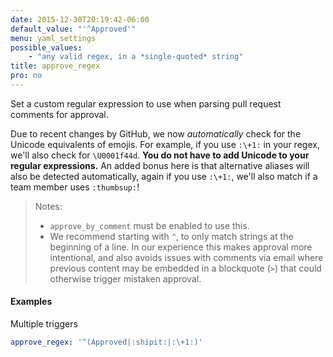 ```yaml
---
date: 2015-12-30T20:19:42-06:00
default_value: "'^Approved'"
menu: yaml_settings
possible_values:
    - "any valid regex, in a *single-quoted* string"
title: approve_regex
pro: no
---
```


Set a custom regular expression to use when parsing pull request comments for approval.

Due to recent changes by GitHub, we now *automatically* check for the Unicode equivalents of emojis. For example, if you use `:\+1:` in your regex, we'll also check for `\U0001f44d`. **You do not have to add Unicode to your regular expressions.** An added bonus here is that alternative aliases will also be detected automatically, again if you use `:\+1:`, we'll also match if a team member uses `:thumbsup:`!

> Notes:
>
>    - `approve_by_comment` must be enabled to use this.
>    - We recommend starting with `^`, to only match strings at the beginning of a line. In our experience this makes approval more intentional, and also avoids issues with comments via email where previous content may be embedded in a blockquote (`>`) that could otherwise trigger mistaken approval.

#### Examples
Multiple triggers
```yaml
approve_regex: '^(Approved|:shipit:|:\+1:)'
```
